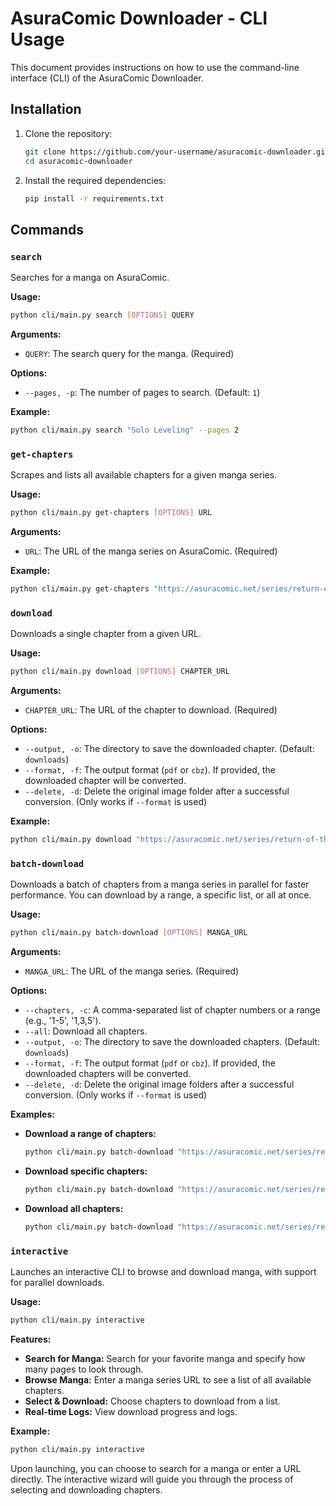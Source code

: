 # AsuraComic Downloader - CLI Usage

This document provides instructions on how to use the command-line interface (CLI) of the AsuraComic Downloader.

## Installation

1.  Clone the repository:
    ```bash
    git clone https://github.com/your-username/asuracomic-downloader.git
    cd asuracomic-downloader
    ```

2.  Install the required dependencies:
    ```bash
    pip install -r requirements.txt
    ```

## Commands

### `search`

Searches for a manga on AsuraComic.

**Usage:**

```bash
python cli/main.py search [OPTIONS] QUERY
```

**Arguments:**

*   `QUERY`: The search query for the manga. (Required)

**Options:**

*   `--pages, -p`: The number of pages to search. (Default: `1`)

**Example:**

```bash
python cli/main.py search "Solo Leveling" --pages 2
```

### `get-chapters`

Scrapes and lists all available chapters for a given manga series.

**Usage:**

```bash
python cli/main.py get-chapters [OPTIONS] URL
```

**Arguments:**

*   `URL`: The URL of the manga series on AsuraComic. (Required)

**Example:**

```bash
python cli/main.py get-chapters "https://asuracomic.net/series/return-of-the-apocalypse-class-death-knight-bc6665d9"
```

### `download`

Downloads a single chapter from a given URL.

**Usage:**

```bash
python cli/main.py download [OPTIONS] CHAPTER_URL
```

**Arguments:**

*   `CHAPTER_URL`: The URL of the chapter to download. (Required)

**Options:**

*   `--output, -o`: The directory to save the downloaded chapter. (Default: `downloads`)
*   `--format, -f`: The output format (`pdf` or `cbz`). If provided, the downloaded chapter will be converted.
*   `--delete, -d`: Delete the original image folder after a successful conversion. (Only works if `--format` is used)

**Example:**

```bash
python cli/main.py download "https://asuracomic.net/series/return-of-the-apocalypse-class-death-knight-bc6665d9/chapter/1" -o my_manga --format pdf --delete
```

### `batch-download`

Downloads a batch of chapters from a manga series in parallel for faster performance. You can download by a range, a specific list, or all at once.

**Usage:**

```bash
python cli/main.py batch-download [OPTIONS] MANGA_URL
```

**Arguments:**

*   `MANGA_URL`: The URL of the manga series. (Required)

**Options:**

*   `--chapters, -c`: A comma-separated list of chapter numbers or a range (e.g., '1-5', '1,3,5').
*   `--all`: Download all chapters.
*   `--output, -o`: The directory to save the downloaded chapters. (Default: `downloads`)
*   `--format, -f`: The output format (`pdf` or `cbz`). If provided, the downloaded chapters will be converted.
*   `--delete, -d`: Delete the original image folders after a successful conversion. (Only works if `--format` is used)

**Examples:**

*   **Download a range of chapters:**
    ```bash
    python cli/main.py batch-download "https://asuracomic.net/series/return-of-the-apocalypse-class-death-knight-bc6665d9" --chapters "1-5"
    ```

*   **Download specific chapters:**
    ```bash
    python cli/main.py batch-download "https://asuracomic.net/series/return-of-the-apocalypse-class-death-knight-bc6665d9" --chapters "1,3,5"
    ```

*   **Download all chapters:**
    ```bash
    python cli/main.py batch-download "https://asuracomic.net/series/return-of-the-apocalypse-class-death-knight-bc6665d9" --all
    ```

### `interactive`

Launches an interactive CLI to browse and download manga, with support for parallel downloads.

**Usage:**

```bash
python cli/main.py interactive
```

**Features:**

*   **Search for Manga:** Search for your favorite manga and specify how many pages to look through.
*   **Browse Manga:** Enter a manga series URL to see a list of all available chapters.
*   **Select & Download:** Choose chapters to download from a list.
*   **Real-time Logs:** View download progress and logs.

**Example:**

```bash
python cli/main.py interactive
```

Upon launching, you can choose to search for a manga or enter a URL directly. The interactive wizard will guide you through the process of selecting and downloading chapters.
